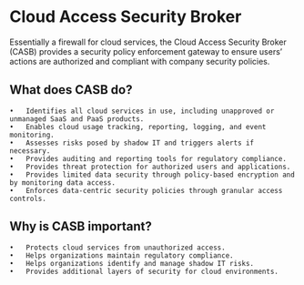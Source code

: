 # Cloud Access Security Broker

Essentially a firewall for cloud services, the Cloud Access Security Broker (CASB) provides a security policy enforcement gateway to ensure users’ actions are authorized and compliant with company security policies.


## What does CASB do?

	•	Identifies all cloud services in use, including unapproved or unmanaged SaaS and PaaS products.
	•	Enables cloud usage tracking, reporting, logging, and event monitoring.
	•	Assesses risks posed by shadow IT and triggers alerts if necessary.
	•	Provides auditing and reporting tools for regulatory compliance.
	•	Provides threat protection for authorized users and applications.
	•	Provides limited data security through policy-based encryption and by monitoring data access.
	•	Enforces data-centric security policies through granular access controls.


## Why is CASB important?

	•	Protects cloud services from unauthorized access.
	•	Helps organizations maintain regulatory compliance.
	•	Helps organizations identify and manage shadow IT risks.
	•	Provides additional layers of security for cloud environments.
